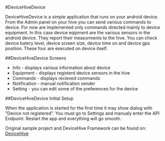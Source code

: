 #DeviceHiveDevice

DeviceHiveDevice is a simple application that runs on your android device. From the Admin panel on your hive
you can send various commands to device. For now are implemented only commands directed mainly to device equipment.
In this case device eqipment are the various sensors in the android device. They report their measurments to the hive.
You can check device batery level, device screen size, device time on and device gps position. These four are 
executed on device itself.

##DeviceHiveDevice Screens

* Info - displays various information about device
* Equipment - displays registerd device sensors in the hive
* Commands - displays recieved commands
* Notification - manual notification sender
* Setting - you can edit some of the preferences for the device

##DeviceHiveDevice Initial Setup

When the application is started for the first time it may show dialog with "Device not registered". You must go to Settings and manualy enter the API Endpoint. Restart the app and everything will go smooth.


Original sample project and DeviceHive Framework can be found on: [DeviceHive](http://devicehive.com)
